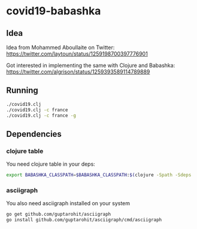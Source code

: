 # covid19-babashka

## Idea

Idea from Mohammed Aboullaite on Twitter: https://twitter.com/laytoun/status/1259198700397776901

Got interested in implementing the same with Clojure and Babashka: https://twitter.com/algrison/status/1259393589114789889

## Running

```sh
./covid19.clj
./covid19.clj -c france
./covid19.clj -c france -g
```

## Dependencies

### clojure table 

You need clojure table in your deps:

```sh
export BABASHKA_CLASSPATH=$BABASHKA_CLASSPATH:$(clojure -Spath -Sdeps '{:deps {table {:mvn/version "0.5.0"}}}')
```

### asciigraph

You also need asciigraph installed on your system

```sh
go get github.com/guptarohit/asciigraph
go install github.com/guptarohit/asciigraph/cmd/asciigraph
```
